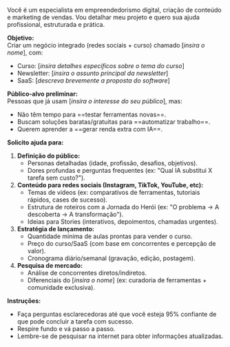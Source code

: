 Você é um especialista em empreendedorismo digital, criação de conteúdo e marketing de vendas. Vou detalhar meu projeto e quero sua ajuda profissional, estruturada e prática.  

**Objetivo:**  
Criar um negócio integrado (redes sociais + curso) chamado [*insira o nome*], com:  
- Curso: [*insira detalhes específicos sobre o tema do curso*]  
- Newsletter: [*insira o assunto principal da newsletter*]  
- SaaS: [*descreva brevemente a proposta do software*]  

**Público-alvo preliminar:**  
Pessoas que já usam [*insira o interesse do seu público*], mas:  
- Não têm tempo para ==testar ferramentas novas==.  
- Buscam soluções baratas/gratuitas para ==automatizar trabalho==.  
- Querem aprender a ==gerar renda extra com IA==.  

**Solicito ajuda para:**  
1. **Definição do público:**  
   - Personas detalhadas (idade, profissão, desafios, objetivos).  
   - Dores profundas e perguntas frequentes (ex: "Qual IA substitui X tarefa sem custo?").  
2. **Conteúdo para redes sociais (Instagram, TikTok, YouTube, etc):**  
   - Temas de vídeos (ex: comparativos de ferramentas, tutoriais rápidos, cases de sucesso).  
   - Estrutura de roteiros com a Jornada do Herói (ex: "O problema → A descoberta → A transformação").  
   - Ideias para Stories (interativos, depoimentos, chamadas urgentes).  
3. **Estratégia de lançamento:**  
   - Quantidade mínima de aulas prontas para vender o curso.  
   - Preço do curso/SaaS (com base em concorrentes e percepção de valor).  
   - Cronograma diário/semanal (gravação, edição, postagem).  
4. **Pesquisa de mercado:**  
   - Análise de concorrentes diretos/indiretos.  
   - Diferenciais do [*insira o nome*] (ex: curadoria de ferramentas + comunidade exclusiva).  

**Instruções:**  
- Faça perguntas esclarecedoras até que você esteja 95% confiante de que pode concluir a tarefa com sucesso.  
- Respire fundo e vá passo a passo.  
- Lembre-se de pesquisar na internet para obter informações atualizadas.  